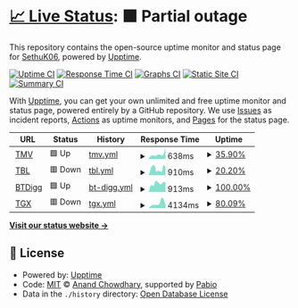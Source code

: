 # [📈 Live Status](https://SethuK06.github.io/Upptime): <!--live status--> **🟧 Partial outage**

This repository contains the open-source uptime monitor and status page for [SethuK06](https://SethuK06.github.io/Upptime), powered by [Upptime](https://github.com/upptime/upptime).

[![Uptime CI](https://github.com/SethuK06/Upptime/workflows/Uptime%20CI/badge.svg)](https://github.com/SethuK06/Upptime/actions?query=workflow%3A%22Uptime+CI%22)
[![Response Time CI](https://github.com/SethuK06/Upptime/workflows/Response%20Time%20CI/badge.svg)](https://github.com/SethuK06/Upptime/actions?query=workflow%3A%22Response+Time+CI%22)
[![Graphs CI](https://github.com/SethuK06/Upptime/workflows/Graphs%20CI/badge.svg)](https://github.com/SethuK06/Upptime/actions?query=workflow%3A%22Graphs+CI%22)
[![Static Site CI](https://github.com/SethuK06/Upptime/workflows/Static%20Site%20CI/badge.svg)](https://github.com/SethuK06/Upptime/actions?query=workflow%3A%22Static+Site+CI%22)
[![Summary CI](https://github.com/SethuK06/Upptime/workflows/Summary%20CI/badge.svg)](https://github.com/SethuK06/Upptime/actions?query=workflow%3A%22Summary+CI%22)

With [Upptime](https://upptime.js.org), you can get your own unlimited and free uptime monitor and status page, powered entirely by a GitHub repository. We use [Issues](https://github.com/SethuK06/Upptime/issues) as incident reports, [Actions](https://github.com/SethuK06/Upptime/actions) as uptime monitors, and [Pages](https://SethuK06.github.io/Upptime) for the status page.

<!--start: status pages-->
<!-- This summary is generated by Upptime (https://github.com/upptime/upptime) -->
<!-- Do not edit this manually, your changes will be overwritten -->
<!-- prettier-ignore -->
| URL | Status | History | Response Time | Uptime |
| --- | ------ | ------- | ------------- | ------ |
| <img alt="" src="https://icons.duckduckgo.com/ip3/www.1tamilmv.tf.ico" height="13"> [TMV](https://www.1tamilmv.tf/) | 🟩 Up | [tmv.yml](https://github.com/SethuK06/Upptime/commits/HEAD/history/tmv.yml) | <details><summary><img alt="Response time graph" src="./graphs/tmv/response-time-week.png" height="20"> 638ms</summary><br><a href="https://SethuK06.github.io/Upptime/history/tmv"><img alt="Response time 1153" src="https://img.shields.io/endpoint?url=https%3A%2F%2Fraw.githubusercontent.com%2FSethuK06%2FUpptime%2FHEAD%2Fapi%2Ftmv%2Fresponse-time.json"></a><br><a href="https://SethuK06.github.io/Upptime/history/tmv"><img alt="24-hour response time 1564" src="https://img.shields.io/endpoint?url=https%3A%2F%2Fraw.githubusercontent.com%2FSethuK06%2FUpptime%2FHEAD%2Fapi%2Ftmv%2Fresponse-time-day.json"></a><br><a href="https://SethuK06.github.io/Upptime/history/tmv"><img alt="7-day response time 638" src="https://img.shields.io/endpoint?url=https%3A%2F%2Fraw.githubusercontent.com%2FSethuK06%2FUpptime%2FHEAD%2Fapi%2Ftmv%2Fresponse-time-week.json"></a><br><a href="https://SethuK06.github.io/Upptime/history/tmv"><img alt="30-day response time 2338" src="https://img.shields.io/endpoint?url=https%3A%2F%2Fraw.githubusercontent.com%2FSethuK06%2FUpptime%2FHEAD%2Fapi%2Ftmv%2Fresponse-time-month.json"></a><br><a href="https://SethuK06.github.io/Upptime/history/tmv"><img alt="1-year response time 1153" src="https://img.shields.io/endpoint?url=https%3A%2F%2Fraw.githubusercontent.com%2FSethuK06%2FUpptime%2FHEAD%2Fapi%2Ftmv%2Fresponse-time-year.json"></a></details> | <details><summary><a href="https://SethuK06.github.io/Upptime/history/tmv">35.90%</a></summary><a href="https://SethuK06.github.io/Upptime/history/tmv"><img alt="All-time uptime 33.67%" src="https://img.shields.io/endpoint?url=https%3A%2F%2Fraw.githubusercontent.com%2FSethuK06%2FUpptime%2FHEAD%2Fapi%2Ftmv%2Fuptime.json"></a><br><a href="https://SethuK06.github.io/Upptime/history/tmv"><img alt="24-hour uptime 100.00%" src="https://img.shields.io/endpoint?url=https%3A%2F%2Fraw.githubusercontent.com%2FSethuK06%2FUpptime%2FHEAD%2Fapi%2Ftmv%2Fuptime-day.json"></a><br><a href="https://SethuK06.github.io/Upptime/history/tmv"><img alt="7-day uptime 35.90%" src="https://img.shields.io/endpoint?url=https%3A%2F%2Fraw.githubusercontent.com%2FSethuK06%2FUpptime%2FHEAD%2Fapi%2Ftmv%2Fuptime-week.json"></a><br><a href="https://SethuK06.github.io/Upptime/history/tmv"><img alt="30-day uptime 23.68%" src="https://img.shields.io/endpoint?url=https%3A%2F%2Fraw.githubusercontent.com%2FSethuK06%2FUpptime%2FHEAD%2Fapi%2Ftmv%2Fuptime-month.json"></a><br><a href="https://SethuK06.github.io/Upptime/history/tmv"><img alt="1-year uptime 33.67%" src="https://img.shields.io/endpoint?url=https%3A%2F%2Fraw.githubusercontent.com%2FSethuK06%2FUpptime%2FHEAD%2Fapi%2Ftmv%2Fuptime-year.json"></a></details>
| <img alt="" src="https://icons.duckduckgo.com/ip3/1tamilblasters.dad.ico" height="13"> [TBL](https://1tamilblasters.dad/) | 🟥 Down | [tbl.yml](https://github.com/SethuK06/Upptime/commits/HEAD/history/tbl.yml) | <details><summary><img alt="Response time graph" src="./graphs/tbl/response-time-week.png" height="20"> 910ms</summary><br><a href="https://SethuK06.github.io/Upptime/history/tbl"><img alt="Response time 754" src="https://img.shields.io/endpoint?url=https%3A%2F%2Fraw.githubusercontent.com%2FSethuK06%2FUpptime%2FHEAD%2Fapi%2Ftbl%2Fresponse-time.json"></a><br><a href="https://SethuK06.github.io/Upptime/history/tbl"><img alt="24-hour response time 1072" src="https://img.shields.io/endpoint?url=https%3A%2F%2Fraw.githubusercontent.com%2FSethuK06%2FUpptime%2FHEAD%2Fapi%2Ftbl%2Fresponse-time-day.json"></a><br><a href="https://SethuK06.github.io/Upptime/history/tbl"><img alt="7-day response time 910" src="https://img.shields.io/endpoint?url=https%3A%2F%2Fraw.githubusercontent.com%2FSethuK06%2FUpptime%2FHEAD%2Fapi%2Ftbl%2Fresponse-time-week.json"></a><br><a href="https://SethuK06.github.io/Upptime/history/tbl"><img alt="30-day response time 752" src="https://img.shields.io/endpoint?url=https%3A%2F%2Fraw.githubusercontent.com%2FSethuK06%2FUpptime%2FHEAD%2Fapi%2Ftbl%2Fresponse-time-month.json"></a><br><a href="https://SethuK06.github.io/Upptime/history/tbl"><img alt="1-year response time 754" src="https://img.shields.io/endpoint?url=https%3A%2F%2Fraw.githubusercontent.com%2FSethuK06%2FUpptime%2FHEAD%2Fapi%2Ftbl%2Fresponse-time-year.json"></a></details> | <details><summary><a href="https://SethuK06.github.io/Upptime/history/tbl">20.20%</a></summary><a href="https://SethuK06.github.io/Upptime/history/tbl"><img alt="All-time uptime 34.49%" src="https://img.shields.io/endpoint?url=https%3A%2F%2Fraw.githubusercontent.com%2FSethuK06%2FUpptime%2FHEAD%2Fapi%2Ftbl%2Fuptime.json"></a><br><a href="https://SethuK06.github.io/Upptime/history/tbl"><img alt="24-hour uptime 0.00%" src="https://img.shields.io/endpoint?url=https%3A%2F%2Fraw.githubusercontent.com%2FSethuK06%2FUpptime%2FHEAD%2Fapi%2Ftbl%2Fuptime-day.json"></a><br><a href="https://SethuK06.github.io/Upptime/history/tbl"><img alt="7-day uptime 20.20%" src="https://img.shields.io/endpoint?url=https%3A%2F%2Fraw.githubusercontent.com%2FSethuK06%2FUpptime%2FHEAD%2Fapi%2Ftbl%2Fuptime-week.json"></a><br><a href="https://SethuK06.github.io/Upptime/history/tbl"><img alt="30-day uptime 6.31%" src="https://img.shields.io/endpoint?url=https%3A%2F%2Fraw.githubusercontent.com%2FSethuK06%2FUpptime%2FHEAD%2Fapi%2Ftbl%2Fuptime-month.json"></a><br><a href="https://SethuK06.github.io/Upptime/history/tbl"><img alt="1-year uptime 34.49%" src="https://img.shields.io/endpoint?url=https%3A%2F%2Fraw.githubusercontent.com%2FSethuK06%2FUpptime%2FHEAD%2Fapi%2Ftbl%2Fuptime-year.json"></a></details>
| <img alt="" src="https://icons.duckduckgo.com/ip3/btdig.com.ico" height="13"> [BTDigg](https://btdig.com/index.htm) | 🟩 Up | [bt-digg.yml](https://github.com/SethuK06/Upptime/commits/HEAD/history/bt-digg.yml) | <details><summary><img alt="Response time graph" src="./graphs/bt-digg/response-time-week.png" height="20"> 913ms</summary><br><a href="https://SethuK06.github.io/Upptime/history/bt-digg"><img alt="Response time 1209" src="https://img.shields.io/endpoint?url=https%3A%2F%2Fraw.githubusercontent.com%2FSethuK06%2FUpptime%2FHEAD%2Fapi%2Fbt-digg%2Fresponse-time.json"></a><br><a href="https://SethuK06.github.io/Upptime/history/bt-digg"><img alt="24-hour response time 1027" src="https://img.shields.io/endpoint?url=https%3A%2F%2Fraw.githubusercontent.com%2FSethuK06%2FUpptime%2FHEAD%2Fapi%2Fbt-digg%2Fresponse-time-day.json"></a><br><a href="https://SethuK06.github.io/Upptime/history/bt-digg"><img alt="7-day response time 913" src="https://img.shields.io/endpoint?url=https%3A%2F%2Fraw.githubusercontent.com%2FSethuK06%2FUpptime%2FHEAD%2Fapi%2Fbt-digg%2Fresponse-time-week.json"></a><br><a href="https://SethuK06.github.io/Upptime/history/bt-digg"><img alt="30-day response time 1374" src="https://img.shields.io/endpoint?url=https%3A%2F%2Fraw.githubusercontent.com%2FSethuK06%2FUpptime%2FHEAD%2Fapi%2Fbt-digg%2Fresponse-time-month.json"></a><br><a href="https://SethuK06.github.io/Upptime/history/bt-digg"><img alt="1-year response time 1209" src="https://img.shields.io/endpoint?url=https%3A%2F%2Fraw.githubusercontent.com%2FSethuK06%2FUpptime%2FHEAD%2Fapi%2Fbt-digg%2Fresponse-time-year.json"></a></details> | <details><summary><a href="https://SethuK06.github.io/Upptime/history/bt-digg">100.00%</a></summary><a href="https://SethuK06.github.io/Upptime/history/bt-digg"><img alt="All-time uptime 98.86%" src="https://img.shields.io/endpoint?url=https%3A%2F%2Fraw.githubusercontent.com%2FSethuK06%2FUpptime%2FHEAD%2Fapi%2Fbt-digg%2Fuptime.json"></a><br><a href="https://SethuK06.github.io/Upptime/history/bt-digg"><img alt="24-hour uptime 100.00%" src="https://img.shields.io/endpoint?url=https%3A%2F%2Fraw.githubusercontent.com%2FSethuK06%2FUpptime%2FHEAD%2Fapi%2Fbt-digg%2Fuptime-day.json"></a><br><a href="https://SethuK06.github.io/Upptime/history/bt-digg"><img alt="7-day uptime 100.00%" src="https://img.shields.io/endpoint?url=https%3A%2F%2Fraw.githubusercontent.com%2FSethuK06%2FUpptime%2FHEAD%2Fapi%2Fbt-digg%2Fuptime-week.json"></a><br><a href="https://SethuK06.github.io/Upptime/history/bt-digg"><img alt="30-day uptime 100.00%" src="https://img.shields.io/endpoint?url=https%3A%2F%2Fraw.githubusercontent.com%2FSethuK06%2FUpptime%2FHEAD%2Fapi%2Fbt-digg%2Fuptime-month.json"></a><br><a href="https://SethuK06.github.io/Upptime/history/bt-digg"><img alt="1-year uptime 98.86%" src="https://img.shields.io/endpoint?url=https%3A%2F%2Fraw.githubusercontent.com%2FSethuK06%2FUpptime%2FHEAD%2Fapi%2Fbt-digg%2Fuptime-year.json"></a></details>
| <img alt="" src="https://icons.duckduckgo.com/ip3/torrentgalaxy.to.ico" height="13"> [TGX](https://torrentgalaxy.to/) | 🟥 Down | [tgx.yml](https://github.com/SethuK06/Upptime/commits/HEAD/history/tgx.yml) | <details><summary><img alt="Response time graph" src="./graphs/tgx/response-time-week.png" height="20"> 4134ms</summary><br><a href="https://SethuK06.github.io/Upptime/history/tgx"><img alt="Response time 3610" src="https://img.shields.io/endpoint?url=https%3A%2F%2Fraw.githubusercontent.com%2FSethuK06%2FUpptime%2FHEAD%2Fapi%2Ftgx%2Fresponse-time.json"></a><br><a href="https://SethuK06.github.io/Upptime/history/tgx"><img alt="24-hour response time 0" src="https://img.shields.io/endpoint?url=https%3A%2F%2Fraw.githubusercontent.com%2FSethuK06%2FUpptime%2FHEAD%2Fapi%2Ftgx%2Fresponse-time-day.json"></a><br><a href="https://SethuK06.github.io/Upptime/history/tgx"><img alt="7-day response time 4134" src="https://img.shields.io/endpoint?url=https%3A%2F%2Fraw.githubusercontent.com%2FSethuK06%2FUpptime%2FHEAD%2Fapi%2Ftgx%2Fresponse-time-week.json"></a><br><a href="https://SethuK06.github.io/Upptime/history/tgx"><img alt="30-day response time 4654" src="https://img.shields.io/endpoint?url=https%3A%2F%2Fraw.githubusercontent.com%2FSethuK06%2FUpptime%2FHEAD%2Fapi%2Ftgx%2Fresponse-time-month.json"></a><br><a href="https://SethuK06.github.io/Upptime/history/tgx"><img alt="1-year response time 3610" src="https://img.shields.io/endpoint?url=https%3A%2F%2Fraw.githubusercontent.com%2FSethuK06%2FUpptime%2FHEAD%2Fapi%2Ftgx%2Fresponse-time-year.json"></a></details> | <details><summary><a href="https://SethuK06.github.io/Upptime/history/tgx">80.09%</a></summary><a href="https://SethuK06.github.io/Upptime/history/tgx"><img alt="All-time uptime 92.66%" src="https://img.shields.io/endpoint?url=https%3A%2F%2Fraw.githubusercontent.com%2FSethuK06%2FUpptime%2FHEAD%2Fapi%2Ftgx%2Fuptime.json"></a><br><a href="https://SethuK06.github.io/Upptime/history/tgx"><img alt="24-hour uptime 0.00%" src="https://img.shields.io/endpoint?url=https%3A%2F%2Fraw.githubusercontent.com%2FSethuK06%2FUpptime%2FHEAD%2Fapi%2Ftgx%2Fuptime-day.json"></a><br><a href="https://SethuK06.github.io/Upptime/history/tgx"><img alt="7-day uptime 80.09%" src="https://img.shields.io/endpoint?url=https%3A%2F%2Fraw.githubusercontent.com%2FSethuK06%2FUpptime%2FHEAD%2Fapi%2Ftgx%2Fuptime-week.json"></a><br><a href="https://SethuK06.github.io/Upptime/history/tgx"><img alt="30-day uptime 95.17%" src="https://img.shields.io/endpoint?url=https%3A%2F%2Fraw.githubusercontent.com%2FSethuK06%2FUpptime%2FHEAD%2Fapi%2Ftgx%2Fuptime-month.json"></a><br><a href="https://SethuK06.github.io/Upptime/history/tgx"><img alt="1-year uptime 92.66%" src="https://img.shields.io/endpoint?url=https%3A%2F%2Fraw.githubusercontent.com%2FSethuK06%2FUpptime%2FHEAD%2Fapi%2Ftgx%2Fuptime-year.json"></a></details>

<!--end: status pages-->

[**Visit our status website →**](https://SethuK06.github.io/Upptime)

## 📄 License

- Powered by: [Upptime](https://github.com/upptime/upptime)
- Code: [MIT](./LICENSE) © [Anand Chowdhary](https://anandchowdhary.com), supported by [Pabio](https://pabio.com)
- Data in the `./history` directory: [Open Database License](https://opendatacommons.org/licenses/odbl/1-0/)
